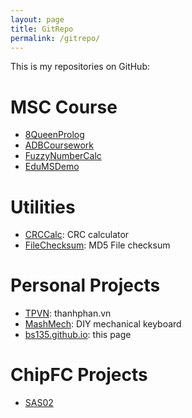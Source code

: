 ```yaml
---
layout: page
title: GitRepo
permalink: /gitrepo/
---
```


This is my repositories on GitHub:

# MSC Course
* [8QueenProlog](https://github.com/bs135/8QueenProlog)
* [ADBCoursework](https://github.com/bs135/ADBCoursework)
* [FuzzyNumberCalc](https://github.com/bs135/FuzzyNumberCalc)
* [EduMSDemo](https://github.com/bs135/EduMSDemo)

# Utilities
* [CRCCalc](https://github.com/bs135/CRCCalc): CRC calculator
* [FileChecksum](https://github.com/bs135/FileChecksum): MD5 File checksum

# Personal Projects
* [TPVN](https://github.com/bs135/TPVN): thanhphan.vn
* [MashMech](https://github.com/bs135/MashMech): DIY mechanical keyboard
* [bs135.github.io](https://github.com/bs135/bs135.github.io): this page

# ChipFC Projects
* [SAS02](https://github.com/bs135/SAS02)